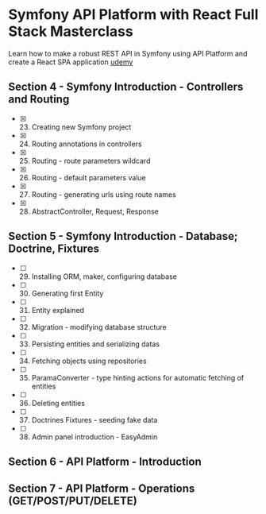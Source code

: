 # Symfony API Platform with React Full Stack Masterclass

Learn how to make a robust REST API in Symfony using API Platform and create a React SPA application
[udemy](https://www.udemy.com/course/symfony-api-platform-reactjs-full-stack-masterclass/)

## Section 4 - Symfony Introduction - Controllers and Routing

- [x] 23. Creating new Symfony project
- [x] 24. Routing annotations in controllers
- [x] 25. Routing - route parameters wildcard
- [x] 26. Routing - default parameters value
- [x] 27. Routing - generating urls using route names
- [x] 28. AbstractController, Request, Response

## Section 5 - Symfony Introduction - Database; Doctrine, Fixtures

- [ ] 29. Installing ORM, maker, configuring database
- [ ] 30. Generating first Entity
- [ ] 31. Entity explained
- [ ] 32. Migration - modifying database structure
- [ ] 33. Persisting entities and serializing datas
- [ ] 34. Fetching objects using repositories
- [ ] 35. ParamaConverter - type hinting actions for automatic fetching of entities
- [ ] 36. Deleting entities
- [ ] 37. Doctrines Fixtures - seeding fake data
- [ ] 38. Admin panel introduction - EasyAdmin

## Section 6 - API Platform - Introduction

## Section 7 - API Platform - Operations (GET/POST/PUT/DELETE)
